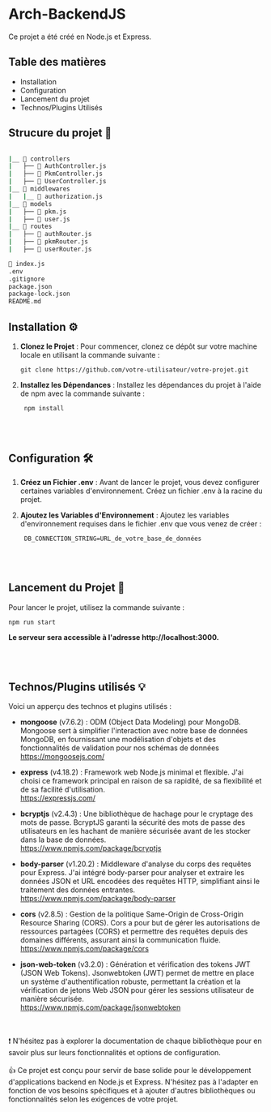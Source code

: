 # Arch-BackendJS 

Ce projet a été créé en Node.js et Express.

## Table des matières
- Installation
- Configuration
- Lancement du projet
- Technos/Plugins Utilisés

## Strucure du projet 📍

```bash

|__ 📁 controllers
|   ├── 📄 AuthController.js
|   ├── 📄 PkmController.js
|   ├── 📄 UserController.js
|__ 📁 middlewares
|   |__ 📄 authorization.js
|__ 📁 models
|   ├── 📄 pkm.js
|   ├── 📄 user.js
|__ 📁 routes
|   ├── 📄 authRouter.js
|   ├── 📄 pkmRouter.js
|   ├── 📄 userRouter.js

📄 index.js
.env
.gitignore
package.json
package-lock.json
README.md
```


## Installation ⚙️

1. **Clonez le Projet** : Pour commencer, clonez ce dépôt sur votre machine locale en utilisant la commande suivante :

   ```shell
   git clone https://github.com/votre-utilisateur/votre-projet.git
   ```

2. **Installez les Dépendances** : Installez les dépendances du projet à l'aide de npm avec la commande suivante :

   ```shell
    npm install
   ```

<br> <br>

## Configuration 🛠

1. **Créez un Fichier .env** : Avant de lancer le projet, vous devez configurer certaines variables d'environnement. Créez un fichier .env à la racine du projet.


2. **Ajoutez les Variables d'Environnement** : Ajoutez les variables d'environnement requises dans le fichier .env que vous venez de créer :

   ```shell
    DB_CONNECTION_STRING=URL_de_votre_base_de_données
   ```

<br> <br>

## Lancement du Projet 🚀

Pour lancer le projet, utilisez la commande suivante :

 ```shell
npm run start
```

**Le serveur sera accessible à l'adresse http://localhost:3000.**

<br><br>

## Technos/Plugins utilisés 💡

Voici un apperçu des technos et plugins utilisés :   

- **mongoose** (v7.6.2) : ODM (Object Data Modeling) pour MongoDB. Mongoose sert à simplifier l'interaction avec notre base de données MongoDB, en fournissant une modélisation d'objets et des fonctionnalités de validation pour nos schémas de données <br>
https://mongoosejs.com/


- **express** (v4.18.2) : Framework web Node.js minimal et flexible. J'ai choisi ce framework principal en raison de sa rapidité, de sa flexibilité et de sa facilité d'utilisation.<br>
https://expressjs.com/

- **bcryptjs** (v2.4.3) : Une bibliothèque de hachage pour le cryptage des mots de passe. BcryptJS garanti la sécurité des mots de passe des utilisateurs en les hachant de manière sécurisée avant de les stocker dans la base de données.<br>
https://www.npmjs.com/package/bcryptjs

- **body-parser** (v1.20.2) : Middleware d'analyse du corps des requêtes pour Express. J'ai intégré body-parser pour analyser et extraire les données JSON et URL encodées des requêtes HTTP, simplifiant ainsi le traitement des données entrantes.<br>
https://www.npmjs.com/package/body-parser

- **cors** (v2.8.5) : Gestion de la politique Same-Origin de Cross-Origin Resource Sharing (CORS). Cors a pour but de gérer les autorisations de ressources partagées (CORS) et permettre des requêtes depuis des domaines différents, assurant ainsi la communication fluide.<br>
https://www.npmjs.com/package/cors

- **json-web-token** (v3.2.0) : Génération et vérification des tokens JWT (JSON Web Tokens). Jsonwebtoken (JWT) permet de mettre en place un système d'authentification robuste, permettant la création et la vérification de jetons Web JSON pour gérer les sessions utilisateur de manière sécurisée.<br>
https://www.npmjs.com/package/jsonwebtoken

<br><br>
❗️ N'hésitez pas à explorer la documentation de chaque bibliothèque pour en savoir plus sur leurs fonctionnalités et options de configuration.<br>
<br>
👍 Ce projet est conçu pour servir de base solide pour le développement d'applications backend en Node.js et Express. N'hésitez pas à l'adapter en fonction de vos besoins spécifiques et à ajouter d'autres bibliothèques ou fonctionnalités selon les exigences de votre projet.
